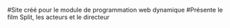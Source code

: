 #Site créé pour le module de programmation web dynamique
#Présente le film Split, les acteurs et le directeur
